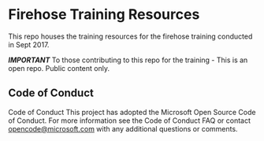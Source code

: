 # Firehose Training Resources
This repo houses the training resources for the firehose training conducted in Sept 2017.

***IMPORTANT*** To those contributing to this repo for the training - This is an open repo. Public content only.

## Code of Conduct
Code of Conduct This project has adopted the Microsoft Open Source Code of Conduct. For more information see the Code of Conduct FAQ or contact [opencode@microsoft.com](mailto:opencode@microsoft.com) with any additional questions or comments.